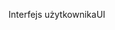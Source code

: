 <span data-ttu-id="dae2e-101">Interfejs użytkownika</span><span class="sxs-lookup"><span data-stu-id="dae2e-101">UI</span></span>